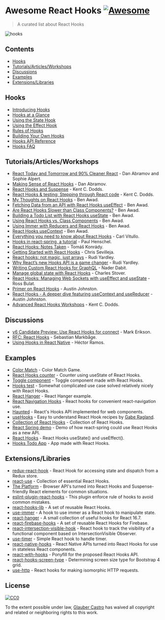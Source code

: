 # Awesome React Hooks [![Awesome](https://awesome.re/badge-flat.svg)](https://awesome.re)

> A curated list about React Hooks

![hooks](https://user-images.githubusercontent.com/15311858/47717137-ab421180-dc23-11e8-9ee8-a0de40260113.png)

## Contents

- [Hooks](https://github.com/glauberfc/awesome-react-hooks#hooks)
- [Tutorials/Articles/Workshops](https://github.com/glauberfc/awesome-react-hooks#tutorialsarticlesworkshops)
- [Discussions](https://github.com/glauberfc/awesome-react-hooks#discussions)
- [Examples](https://github.com/glauberfc/awesome-react-hooks#examples)
- [Extensions/Libraries](https://github.com/glauberfc/awesome-react-hooks#extensionslibraries)

## Hooks

- [Introducing Hooks](https://reactjs.org/docs/hooks-intro.html)
- [Hooks at a Glance](https://reactjs.org/docs/hooks-overview.html)
- [Using the State Hook](https://reactjs.org/docs/hooks-state.html)
- [Using the Effect Hook](https://reactjs.org/docs/hooks-effect.html)
- [Rules of Hooks](https://reactjs.org/docs/hooks-rules.html)
- [Building Your Own Hooks](https://reactjs.org/docs/hooks-custom.html)
- [Hooks API Reference](https://reactjs.org/docs/hooks-reference.html)
- [Hooks FAQ](https://reactjs.org/docs/hooks-faq.html)

## Tutorials/Articles/Workshops

- [React Today and Tomorrow and 90% Cleaner React](https://www.youtube.com/watch?v=dpw9EHDh2bM) - Dan Abramov and Sophie Alpert.
- [Making Sense of React Hooks](https://medium.com/@dan_abramov/making-sense-of-react-hooks-fdbde8803889) - Dan Abramov.
- [React Hooks and Suspense](https://egghead.io/playlists/react-hooks-and-suspense-650307f2) - Kent C. Dodds.
- [React Hooks & testing: Stepping through React code](https://youtu.be/JQeB9miT9Wc) - Kent C. Dodds.
- [My Thoughts on React Hooks](https://youtu.be/gmF4k6P2va8) - Ben Awad.
- [Fetching Data from an API with React Hooks useEffect](https://youtu.be/k0WnY0Hqe5c) - Ben Awad.
- [Are React Hooks Slower than Class Components?](https://youtu.be/tKRWuVOEB2w) - Ben Awad.
- [Building a Todo List with React Hooks useState](https://youtu.be/cAZ-fOd1RpA) - Ben Awad.
- [Using React Hooks vs. Class Components](https://youtu.be/vbaIZ3xMj9U) - Ben Awad.
- [Using Immer with Reducers and React Hooks](https://youtu.be/FmKjwh34Rn8) - Ben Awad.
- [React Hooks useContext](https://youtu.be/xWXxkFzgnFM) - Ben Awad.
- [Everything you need to know about React Hooks](https://medium.com/@vcarl/everything-you-need-to-know-about-react-hooks-8f680dfd4349) - Carl Vitullo.
- [Hooks in react-spring, a tutorial](https://medium.com/@drcmda/hooks-in-react-spring-a-tutorial-c6c436ad7ee4) - Paul Henschel.
- [React Hooks: Notes Taken](https://medium.com/@tomaskonrady/react-hooks-notes-taken-c42376af3ab0) - Tomáš Konrády.
- [Getting Started with React Hooks](https://scotch.io/tutorials/getting-started-with-react-hooks) - Chris Sevilleja.
- [React hooks: not magic, just arrays](https://medium.com/@ryardley/react-hooks-not-magic-just-arrays-cd4f1857236e) - Rudi Yardley.
- [Why React’s new Hooks API is a game changer](https://itnext.io/why-reacts-hooks-api-is-a-game-changer-8731c2b0a8c) - Rudi Yardley.
- [Writing Custom React Hooks for GraphQL](https://medium.com/open-graphql/react-hooks-for-graphql-3fa8ebdd6c62) - Nader Dabit.
- [Manage global state with React Hooks](https://medium.com/@Charles_Stover/manage-global-state-with-react-hooks-6065041b55b4) - Charles Stover.
- [React Hooks: Managing Web Sockets with useEffect and useState](https://medium.com/@rossbulat/react-hooks-managing-web-sockets-with-useeffect-and-usestate-2dfc30eeceec) - Ross Bulat.
- [Primer on React Hooks](https://testdriven.io/blog/react-hooks-primer/) - Austin Johnston.
- [React Hooks - A deeper dive featuring useContext and useReducer](https://testdriven.io/blog/react-hooks-advanced/) - Austin Johnston.
- [Advanced React Hooks Workshops](https://github.com/kentcdodds/advanced-react-hooks) - Kent C. Dodds.

## Discussions

- [v6 Candidate Preview: Use React Hooks for connect](https://github.com/reduxjs/react-redux/pull/1065) - Mark Erikson.
- [RFC: React Hooks](https://github.com/reactjs/rfcs/pull/68) - Sebastian Markbåge.
- [Using Hooks in React Native](https://github.com/facebook/react-native/issues/21967#issuecomment-434113687) - Héctor Ramos.

## Examples

- [Color Match](https://codesandbox.io/s/jjy215l7w3) - Color Match Game.
- [React Hooks counter](https://codesandbox.io/s/yjn90lzwrx?module=%2Fsrc%2FApp.js) - Counter using useState of React Hooks.
- [Toggle component](https://codesandbox.io/s/m449vyk65x) - Toggle component made with React Hooks.
- [Hooks test](https://github.com/jacobp100/hooks-test) - Somewhat complicated use case solved relatively nicely with React Hooks.
- [React Hanger](https://codesandbox.io/s/44m70xm70) - React Hanger example.
- [React Navigation Hooks](https://github.com/react-navigation/react-navigation-hooks) - React hooks for convenient react-navigation use.
- [Haunted](https://github.com/matthewp/haunted) - React's Hooks API implemented for web components.
- [useHooks](https://usehooks.com/) - Easy to understand React Hook recipes by [Gabe Ragland](https://twitter.com/gabe_ragland).
- [Collection of React Hooks](https://nikgraf.github.io/react-hooks/) - Collection of React Hooks.
- [React Spring demo](https://codesandbox.io/s/ppxnl191zx) - Demo of how react-spring could use React Hooks as a new API.
- [React Hooks](https://codesandbox.io/s/yq5qowzrvz) - React Hooks useState() and useEffect().
- [Hooks Todo App](https://codesandbox.io/s/9kwyzy0y4) - App made with React Hooks.

## Extensions/Libraries

- [redux-react-hook](https://github.com/facebookincubator/redux-react-hook) - React Hook for accessing state and dispatch from a Redux store.
- [react-use](https://github.com/streamich/react-use) - Collection of essential React Hooks.
- [The Platform](https://github.com/palmerhq/the-platform) - Browser API's turned into React Hooks and Suspense-friendly React elements for common situations.
- [eslint-plugin-react-hooks](https://www.npmjs.com/package/eslint-plugin-react-hooks) - This plugin enforce rule of hooks to avoid common mistakes.
- [react-hooks-lib](https://github.com/beizhedenglong/react-hooks-lib) - A set of reusable React Hooks.
- [use-immer](https://github.com/mweststrate/use-immer) - A hook to use immer as a React hook to manipulate state.
- [react-hanger](https://github.com/kitze/react-hanger) - A small collection of useful hooks for React 16.7.
- [react-firebase-hooks](https://github.com/csfrequency/react-firebase-hooks) - A set of reusable React Hooks for Firebase.
- [react-intersection-visible-hook](https://github.com/AvraamMavridis/react-intersection-visible-hook) - React hook to track the visibility of a functional component based on IntersectionVisible Observer.
- [use-timer](https://github.com/thibaultboursier/use-timer) - Simple React hook to handle timer.
- [react-native-hooks](https://github.com/react-native-community/react-native-hooks) - React Native APIs turned into React Hooks for use in stateless React components.
- [react-with-hooks](https://github.com/yesmeck/react-with-hooks) - Ponyfill for the proposed React Hooks API.
- [react-hooks-screen-type](https://github.com/pankod/react-hooks-screen-type) - Determining screen size type for Bootstrap 4 grid.
- [use-http](https://github.com/alex-cory/react-usefetch) - React hooks for making isomorphic HTTP requests.

## License

[![CC0](http://mirrors.creativecommons.org/presskit/buttons/88x31/svg/cc-zero.svg)](https://creativecommons.org/publicdomain/zero/1.0/)

To the extent possible under law, [Glauber Castro](https://github.com/glauberfc) has waived all copyright and related or neighboring rights to this work.
